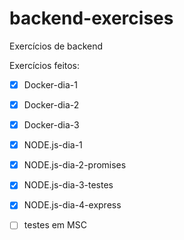 # backend-exercises
Exercícios de backend

Exercícios feitos:

 - [x] Docker-dia-1
 - [x] Docker-dia-2
 - [x] Docker-dia-3
 - [x] NODE.js-dia-1
 - [x] NODE.js-dia-2-promises
 - [x] NODE.js-dia-3-testes
 - [x] NODE.js-dia-4-express
 - [ ] testes em MSC
  

